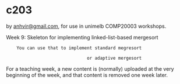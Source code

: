  c203
=======
by anhvir@gmail.com, for use in unimelb COMP20003 workshops.

Week 9: Skeleton for implementing linked-list-based mergesort

        You can use that to implement standard megresort

                                   or adaptive mergesort 


For a teaching week, a new content is (normally) uploaded at the very beginning of the week, and that content is removed one week later.
